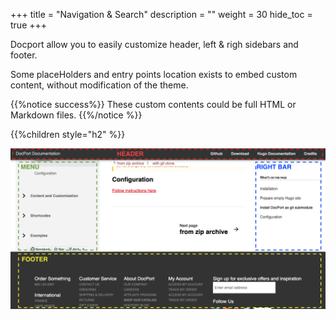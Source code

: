 +++
title = "Navigation & Search"
description = ""
weight = 30
hide_toc = true
+++

Docport allow you to easily customize header, left & righ sidebars and footer.

Some placeHolders and entry points location exists to embed custom content, without modification of the theme.

{{%notice success%}}
These custom contents could be full HTML or Markdown files.
{{%/notice %}}

{{%children style="h2" %}}

![footer](screenshot.png?classes=border,shadow)

